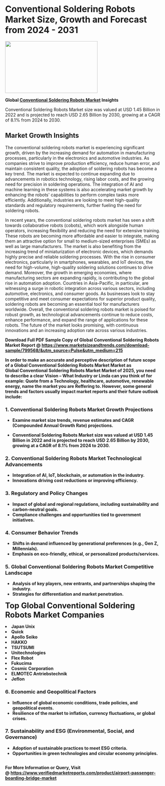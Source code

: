 <H1>Conventional Soldering Robots Market Size, Growth and Forecast from 2024 - 2031</H1><img class="aligncenter size-medium wp-image-584254" src="https://thirdeyenews.in/wp-content/uploads/2024/09/Global-Market-Research-300x168.jpeg" alt="" width="300" height="168" /><p><strong>Global&nbsp;<a href="https://www.marketsizeandtrends.com/download-sample/799568/&amp;utm_source=Pulse&amp;utm_medium=215">Conventional Soldering Robots Market</a> Insights</strong></p><p>Conventional Soldering Robots Market size was valued at USD 1.45 Billion in 2022 and is projected to reach USD 2.65 Billion by 2030, growing at a CAGR of 8.1% from 2024 to 2030.</p><p><h2>Market Growth Insights</h2> <p>The conventional soldering robots market is experiencing significant growth, driven by the increasing demand for automation in manufacturing processes, particularly in the electronics and automotive industries. As companies strive to improve production efficiency, reduce human error, and maintain consistent quality, the adoption of soldering robots has become a key trend. The market is expected to continue expanding due to advancements in robotics technology, rising labor costs, and the growing need for precision in soldering operations. The integration of AI and machine learning in these systems is also accelerating market growth by enhancing the robots' capabilities to perform complex tasks more efficiently. Additionally, industries are looking to meet high-quality standards and regulatory requirements, further fueling the need for soldering robots.</p> <p><strong></strong></p> <p>In recent years, the conventional soldering robots market has seen a shift towards collaborative robots (cobots), which work alongside human operators, increasing flexibility and reducing the need for extensive training. These robots are becoming more affordable and easier to integrate, making them an attractive option for small to medium-sized enterprises (SMEs) as well as large manufacturers. The market is also benefiting from the increasing trend of miniaturization of electronic devices, which demands highly precise and reliable soldering processes. With the rise in consumer electronics, particularly in smartphones, wearables, and IoT devices, the need for high-volume, high-quality soldering solutions continues to drive demand. Moreover, the growth in emerging economies, where manufacturing sectors are expanding rapidly, is contributing to the global rise in automation adoption. Countries in Asia-Pacific, in particular, are witnessing a surge in robotic integration across various sectors, including automotive, electronics, and consumer goods. As businesses look to stay competitive and meet consumer expectations for superior product quality, soldering robots are becoming an essential tool for manufacturers worldwide. Overall, the conventional soldering robots market is poised for robust growth, as technological advancements continue to reduce costs, enhance performance, and expand the range of applications for these robots. The future of the market looks promising, with continuous innovations and an increasing adoption rate across various industries.</p> <p><strong></p><p><span class=""><strong>Download Full PDF Sample Copy of Global Conventional Soldering Robots Market Report</strong> @ <a href="https://www.marketsizeandtrends.com/download-sample/799568/&amp;utm_source=Pulse&amp;utm_medium=215" target="_blank">https://www.marketsizeandtrends.com/download-sample/799568/&amp;utm_source=Pulse&amp;utm_medium=215</a></span></p><p>In order to make an accurate and perceptive description of future scope of a Global&nbsp;Conventional Soldering Robots Market Market as Global&nbsp;Conventional Soldering Robots Market Market of 2025, you need to describe a clear Vision &ndash; What Industry or Linda can you think of for example: Quote from a Technology, healthcare, automotive, renewable energy, name the market you are Reffering to. However, some general trends and factors usually impact market reports and their future outlook include:</p><h3>1.&nbsp;<strong>Conventional Soldering Robots Market Growth Projections</strong></h3><ul><li>Examine market size trends, revenue estimates and CAGR (Compounded Annual Growth Rate) projections.</li><li><p>Conventional Soldering Robots Market size was valued at USD 1.45 Billion in 2022 and is projected to reach USD 2.65 Billion by 2030, growing at a CAGR of 8.1% from 2024 to 2030.</p></li></ul><h3>2.&nbsp;<strong>Conventional Soldering Robots Market Technological Advancements</strong></h3><ul><li>Integration of AI, IoT, blockchain, or automation in the industry.</li><li>Innovations driving cost reductions or improving efficiency.</li></ul><h3>3.&nbsp;<strong>Regulatory and Policy Changes</strong></h3><ul><li>Impact of global and regional regulations, including sustainability and carbon-neutral goals.</li><li>Compliance challenges and opportunities tied to government initiatives.</li></ul><h3>4.&nbsp;<strong>Consumer Behavior Trends</strong></h3><ul><li>Shifts in demand influenced by generational preferences (e.g., Gen Z, Millennials).</li><li>Emphasis on eco-friendly, ethical, or personalized products/services.</li></ul><h3>5.&nbsp;<strong>Global Conventional Soldering Robots Market Competitive Landscape</strong></h3><ul><li>Analysis of key players, new entrants, and partnerships shaping the industry.</li><li>Strategies for differentiation and market penetration.</li></ul><p data-pm-slice="1 1 []"><span style="color: inherit; font-family: inherit; font-size: 25px;">Top Global Conventional Soldering Robots Market Companies</span></p><div class="" data-test-id=""><p><li>Japan Unix</li><li> Quick</li><li> Apollo Seiko</li><li> HAKKO</li><li> TSUTSUMI</li><li> Unitechnologies</li><li> Flex Robot</li><li> Fukucima</li><li> Cosmic Corporation</li><li> ELMOTEC Antriebstechnik</li><li> Jeflon</li></p></div><h3>6.&nbsp;<strong>Economic and Geopolitical Factors</strong></h3><ul><li>Influence of global economic conditions, trade policies, and geopolitical events.</li><li>Resilience of the market to inflation, currency fluctuations, or global crises.</li></ul><h3>7.&nbsp;<strong>Sustainability and ESG (Environmental, Social, and Governance)</strong></h3><ul><li>Adoption of sustainable practices to meet ESG criteria.</li><li>Opportunities in green technologies and circular economy principles.</li></ul><h2><strong style="font-size: 14px;">For More Information or Query, Visit @&nbsp;</strong><a style="background-color: #ffffff; font-size: 14px;" href="https://www.marketsizeandtrends.com/report/conventional-soldering-robots-market/" target="_blank">https://www.verifiedmarketreports.com/product/airport-passenger-boarding-bridge-market</a></h2>

